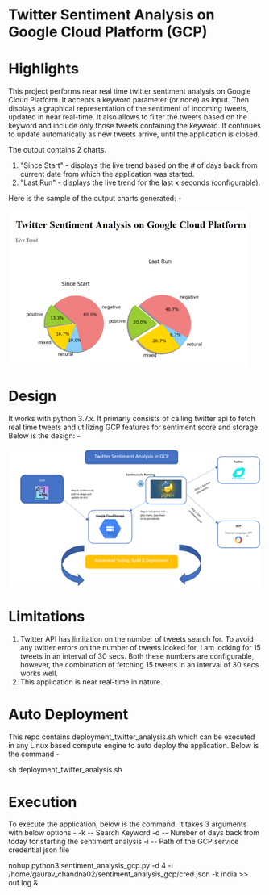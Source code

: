 # Twitter Sentiment Analysis on Google Cloud Platform (GCP)
# Highlights
This project performs near real time twitter sentiment analysis on Google Cloud Platform. It accepts a keyword parameter (or none) as input. Then displays a graphical representation of the sentiment of incoming tweets, updated in near real-time. It also allows to filter the tweets based on the keyword and include only those tweets containing the keyword. It continues to update automatically as new tweets arrive, until the application is closed.

The output contains 2 charts.
1. "Since Start" - displays the live trend based on the # of days back from current date from which the application was started.
2. "Last Run" - displays the live trend for the last x seconds (configurable).

Here is the sample of the output charts generated: -

![alt text](https://github.com/gchandn3413/Sentiment_Analysis_GCP/blob/master/Application_output.png)

# Design
It works with python 3.7.x. It primarly consists of calling twitter api to fetch real time tweets and utilizing GCP features for sentiment score and storage. Below is the design: -

![alt text](https://github.com/gchandn3413/Sentiment_Analysis_GCP/blob/master/Application_design.png)

# Limitations
1. Twitter API has limitation on the number of tweets search for. To avoid any twitter errors on the number of tweets looked for, I am looking for 15 tweets in an interval of 30 secs. Both these numbers are configurable, however, the combination of fetching 15 tweets in an interval of 30 secs works well.
2. This application is near real-time in nature.

# Auto Deployment
This repo contains deployment_twitter_analysis.sh which can be executed in any Linux based compute engine to auto deploy the application. Below is the command - 

sh deployment_twitter_analysis.sh

# Execution
To execute the application, below is the command. It takes 3 arguments with below options - 
-k -- Search Keyword
-d -- Number of days back from today for starting the sentiment analysis
-i -- Path of the GCP service credential json file

nohup python3 sentiment_analysis_gcp.py -d 4 -i /home/gaurav_chandna02/sentiment_analysis_gcp/cred.json -k india >> out.log &
